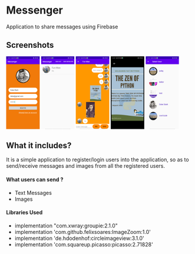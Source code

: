 # Messenger
Application to share messages using Firebase

## Screenshots
<img src="screenshots/Screenshot_2020-05-06-10-53-14-13_cc27777ad130dd5725f13134dc2e387d.png" width="18%" > <img src="screenshots/Screenshot_2020-05-06-10-58-46-28_cc27777ad130dd5725f13134dc2e387d.png" width="18%"> <img src="screenshots/Screenshot_2020-05-06-10-59-23-43_cc27777ad130dd5725f13134dc2e387d.png" width="18%"> <img src="screenshots/Screenshot_2020-05-06-10-58-29-85_cc27777ad130dd5725f13134dc2e387d.png" width="18%"> <img src="screenshots/Screenshot_2020-05-06-10-53-49-69_cc27777ad130dd5725f13134dc2e387d.png" width="18%">

## What it includes?
It is a simple application to register/login users into the application, so as to send/receive messages and images from all the registered users.

#### What users can send ?
- Text Messages
- Images

#### Libraries Used
- implementation "com.xwray:groupie:2.1.0"
- implementation 'com.github.felixsoares:ImageZoom:1.0'
- implementation 'de.hdodenhof:circleimageview:3.1.0'
- implementation 'com.squareup.picasso:picasso:2.71828'

